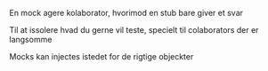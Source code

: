 En mock agere kolaborator, hvorimod en stub bare giver et svar

Til at issolere hvad du gerne vil teste, specielt til colaborators der er langsomme

Mocks kan injectes istedet for de rigtige objeckter